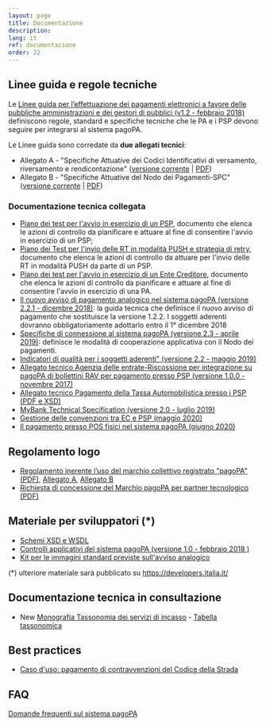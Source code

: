 ```yaml
---
layout: page
title: Documentazione
description: 
lang: it
ref: documentazione
order: 22
---
```


## Linee guida e regole tecniche
Le <a href="https://www.gazzettaufficiale.it/eli/id/2018/07/03/18A04494/sg" target="_blank">Linee guida per l’effettuazione dei pagamenti elettronici a favore delle pubbliche amministrazioni e dei gestori di pubblici (v1.2 - febbraio 2018)</a> definiscono regole, standard e specifiche tecniche che le PA e i PSP devono seguire per integrarsi al sistema pagoPA.	

Le Linee guida sono corredate da **due allegati tecnici**:

* Allegato A - "Specifiche Attuative dei Codici Identificativi di versamento, riversamento e rendicontazione" ([versione corrente](https://docs.italia.it/italia/pagopa/pagopa-codici-docs/it/stabile/) \|     [PDF](https://docs.italia.it/projects/pagopa-codici-docs/downloads/pdf/stabile/))
* Allegato B - "Specifiche Attuative del Nodo dei Pagamenti-SPC" ([versione corrente](https://docs.italia.it/italia/pagopa/pagopa-specifichepagamenti-docs/it/stabile/) \| [PDF](https://docs.italia.it/projects/pagopa-specifichepagamenti-docs/downloads/pdf/stabile/))

### Documentazione tecnica collegata

* [Piano dei test per l'avvio in esercizio di un PSP](https://github.com/italia/lg-pagopa-docs/blob/master/documentazione_tecnica_collegata/psp/Piano_test_PSP.docx), documento che elenca le azioni di controllo da pianificare e attuare al fine di consentire l'avvio in esercizio di un PSP;
* [Piano dei Test per l'invio delle RT in modalità PUSH e strategia di retry](https://github.com/italia/lg-pagopa-docs/blob/master/documentazione_tecnica_collegata/psp/Piano_test_RT_PUSH_PSP_v1.1.docx), documento che elenca le azioni di controllo da attuare per l'invio delle RT in modalità PUSH da parte di un PSP.
* [Piano dei test per l'avvio in esercizio di un Ente Creditore](https://github.com/italia/lg-pagopa-docs/blob/master/documentazione_tecnica_collegata/adesione/piano_test_avvio_ec_20180615.pdf), documento che elenca le azioni di controllo da pianificare e attuare al fine di consentire l'avvio in esercizio di una PA.
* [Il nuovo avviso di pagamento analogico nel sistema pagoPA (versione 2.2.1 - dicembre 2018)](https://github.com/italia/lg-pagopa-docs/blob/master/documentazione_tecnica_collegata/documentazione_collegata/guidatecnica_avvisoanalogico_v2.2.1_con_alleg.pdf): la guida tecnica che definisce il nuovo avviso di pagamento che sostituisce la versione 1.2.2. I soggetti aderenti dovranno obbligatoriamente adottarlo entro il 1° dicembre 2018
* [Specifiche di connessione al sistema pagoPA (versione 2.3 - aprile 2019)](https://github.com/italia/lg-pagopa-docs/blob/master/documentazione_tecnica_collegata/documentazione_collegata/Sistema_pagoPA_-_Specifiche%20connessione_2.3.pdf): definisce le modalità di cooperazione applicativa con il Nodo dei pagamenti.
* [Indicatori di qualità per i soggetti aderenti" (versione 2.2 - maggio 2019)](https://github.com/italia/lg-pagopa-docs/blob/master/documentazione_tecnica_collegata/documentazione_collegata/SLA_aderente_2.2.pdf)
* [Allegato tecnico Agenzia delle entrate-Riscossione per integrazione su pagoPA di bollettini RAV per pagamento presso PSP (versione 1.0.0 - novembre 2017)](https://github.com/italia/lg-pagopa-docs/blob/master/documentazione_tecnica_collegata/documentazione_collegata/agengiaentraterisc_rav_psp.pdf)
* [Allegato tecnico Pagamento della Tassa Automobilistica presso i PSP (PDF e XSD)](https://github.com/italia/lg-pagopa-docs/blob/master/documentazione_tecnica_collegata/documentazione_collegata/bollo_auto_mod_4_0.zip)
* [MyBank Technical Specification (versione 2.0 - luglio 2019)](https://docs.google.com/document/d/1M5OEfN5RZSfBSKRuhYWX3WZkWVcivD4WpRxsjwyEUzE/edit?usp=sharing)
* [Gestione delle convenzioni tra EC e PSP (maggio 2020)](https://docs.google.com/document/d/1nn3Tkifkwog5KYfozyix7iN0V3DjeeeVIKkJ1tMcB_c/edit?usp=sharing)
* [Il pagamento presso POS fisici nel sistema pagoPA (giugno 2020)](https://docs.google.com/document/d/1BOG-OBQm7WMXyfpyPlfRc8ZhbxFJmt-3H7INMqG_oVY/edit?usp=sharing)

## Regolamento logo
* [Regolamento inerente l’uso del marchio collettivo registrato "pagoPA" (PDF)](https://github.com/italia/lg-pagopa-docs/blob/master/documentazione_tecnica_collegata/regolamento_logo/regolamento_uso_marchio_pagopa_2018_0_0.pdf), [Allegato A](https://github.com/italia/lg-pagopa-docs/blob/master/documentazione_tecnica_collegata/regolamento_logo/all_a_brandguidelines_0_0.pdf), [Allegato B](https://github.com/italia/lg-pagopa-docs/blob/master/documentazione_tecnica_collegata/regolamento_logo/brandguidelines_v_2_1.pdf)
* [Richiesta di concessione del Marchio pagoPA per partner tecnologico (PDF)](https://github.com/italia/lg-pagopa-docs/blob/master/documentazione_tecnica_collegata/regolamento_logo/richiesta_concessione_in_uso_marchio_pagopa_per_partner_tecnologico.pdf)

## Materiale per sviluppatori (*)
* [Schemi XSD e WSDL](https://github.com/italia/pagopa-specifichepagamenti-schemi)
* [Controlli applicativi del sistema pagoPA (versione 1.0 - febbraio 2018 )](https://github.com/pagopa/lg-pagopa-docs/blob/master/documentazione_tecnica_collegata/materiale_sviluppatori/elenco_controlli_nodo_2_1_new.pdf)
* [Kit per le immagini standard previste sull'avviso analogico](https://github.com/italia/lg-pagopa-docs/blob/master/documentazione_tecnica_collegata/materiale_sviluppatori/avviso-pagopa-assets.zip)

(*) ulteriore materiale sarà pubblicato su <https://developers.italia.it/>

## Documentazione tecnica in consultazione

* <span class="badge badge-secondary">New</span> [Monografia Tassonomia dei servizi di incasso](https://docs.google.com/document/d/1OawsOwvMOxgLGB3KXNeqJTxrX2XYD7q0HZ8RNrZdimg/edit) - [Tabella tassonomica](https://drive.google.com/file/d/13xOd__Qd4pwKHr3wjE-73NAB2O7UKmIt/view)

<!-- Al momento non è presente documentazione in consultazione. -->

## Best practices
* [Caso d'uso: pagamento di contravvenzioni del Codice della Strada](https://github.com/italia/lg-pagopa-docs/blob/master/documentazione_tecnica_collegata/best_practices/multe_con_preavviso_agid.pdf)

## FAQ

[Domande frequenti sul sistema pagoPA](https://docs.italia.it/italia/pagopa/pagopa-docs-faq/it/stabile/index.html)
